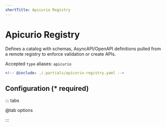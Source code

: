 ```yaml
---
shortTitle: Apicurio Registry
---
```


# Apicurio Registry

Defines a catalog with schemas, AsyncAPI/OpenAPI definitions pulled from a remote registry to enforce validation or create APIs.

Accepted `type` aliases:  `apicurio`

```yaml {2}
<!-- @include: ./.partials/apicurio-registry.yaml -->
```

## Configuration (\* required)

::: tabs

@tab options

<!-- @include: ./.partials/apicurio-registry-options.md -->

:::